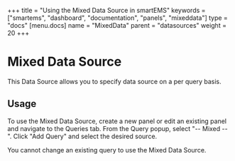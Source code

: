 +++
title = "Using the Mixed Data Source in smartEMS"
keywords = ["smartems", "dashboard", "documentation", "panels", "mixeddata"]
type = "docs"
[menu.docs]
name = "MixedData"
parent = "datasources"
weight = 20
+++

# Mixed Data Source

This Data Source allows you to specify data source on a per query basis.

## Usage

To use the Mixed Data Source, create a new panel or edit an existing panel and navigate to the Queries tab. From the Query popup, select "-- Mixed --". Click "Add Query" and select the desired source.

You cannot change an existing query to use the Mixed Data Source.
